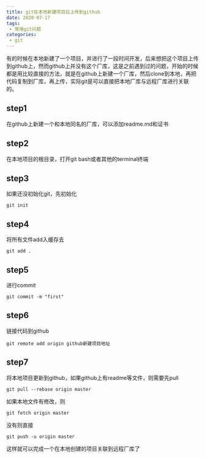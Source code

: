 ```yaml
---
title: git在本地新建项目后上传到github
date: 2020-07-17
tags:
 - 常用git问题
categories: 
 - git
---
```


有的时候在本地新建了一个项目，并进行了一段时间开发，后来想把这个项目上传到github上，然而github上并没有这个厂库，这是之前遇到过的问题，开始的时候都是用比较直接的方法，就是在github上新建一个厂库，然后clone到本地，再把代码复制到厂库，再上传，实际git是可以直接把本地厂库与远程厂库进行关联的。

## step1
在github上新建一个和本地同名的厂库，可以添加readme.md和证书

## step2
在本地项目的根目录，打开git bash或者其他的terminal终端

## step3
如果还没初始化git，先初始化
```git
git init
```

## step4
将所有文件add入缓存去
```git
git add .
```

## step5
进行commit
```git
git commit -m "first"
```

## step6
链接代码到github

```git
git remote add origin github新建项目地址
```

## step7
将本地项目更新到github，如果github上有readme等文件，则需要先pull

```git
git pull --rebase origin master
```

如果本地文件有修改，则
```git
git fetch origin master
```

没有则直接
```git
git push -u origin master
```

这样就可以完成一个在本地创建的项目关联到远程厂库了
